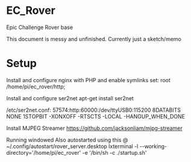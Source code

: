 # EC_Rover

Epic Challenge Rover base

This document is messy and unfinished. Currently just a sketch/memo

# Setup

Install and configure nginx with PHP and enable symlinks
set: root /home/pi/ec_rover/http;


Install and configure ser2net
apt-get install ser2net

/etc/ser2net.conf:
57574:http:60000:/dev/ttyUSB0:115200 8DATABITS NONE 1STOPBIT -XONXOFF -RTSCTS -LOCAL -HANGUP_WHEN_DONE


Install MJPEG Streamer
https://github.com/jacksonliam/mjpg-streamer

Running windowed
Also autostarted using this @ ~/.config/autostart/rover_server.desktop
lxterminal -l --working-directory='/home/pi/ec_rover' -e '/bin/sh -c ./startup.sh'
